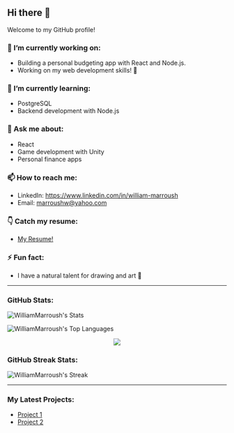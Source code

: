 ## Hi there 👋

Welcome to my GitHub profile!

### 🔭 I’m currently working on:
- Building a personal budgeting app with React and Node.js.
- Working on my web development skills! 💪

### 🌱 I’m currently learning:
- PostgreSQL
- Backend development with Node.js

### 💬 Ask me about:
- React
- Game development with Unity
- Personal finance apps

### 📫 How to reach me:
- LinkedIn: https://www.linkedin.com/in/william-marroush
- Email: [marroushw@yahoo.com](mailto:marroushw@yahoo.com)

### 👇 Catch my resume:
- [My Resume!](https://tinyurl.com/williammarroushresume)

### ⚡ Fun fact:
- I have a natural talent for drawing and art 🎨

---

### GitHub Stats:
![WilliamMarroush's Stats](https://github-readme-stats.vercel.app/api?username=WilliamMarroush&theme=dracula&show_icons=true&hide_border=true&count_private=true)

![WilliamMarroush's Top Languages](https://github-readme-stats.vercel.app/api/top-langs/?username=WilliamMarroush&theme=dracula&show_icons=true&hide_border=true&layout=compact)

<p align="center">
  <img src="https://komarev.com/ghpvc/?username=WilliamMarroush&color=blueviolet&style=flat-square">
</p>

### GitHub Streak Stats:
![WilliamMarroush's Streak](https://github-readme-streak-stats.herokuapp.com/?user=WilliamMarroush&theme=dracula&hide_border=true)

---

### My Latest Projects:
- [Project 1](link-to-project)
- [Project 2](link-to-project)
